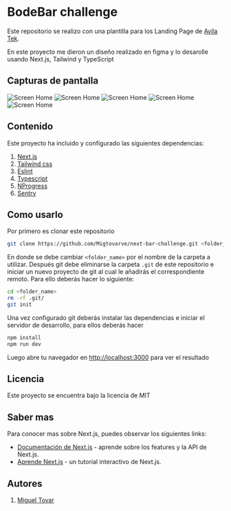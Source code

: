 # BodeBar challenge

Este repositorio se realizo con una plantilla para los Landing Page de [Avila Tek](https://github.com/Avila-Tek/next-template). 

En este proyecto me dieron un diseño realizado en figma y lo desarolle usando Next.js, Tailwind y TypeScript

## Capturas de pantalla

![Screen Home](https://github.com/Migtovarve/next-bar-challenge/blob/main/public/Home.png)
![Screen Home](https://github.com/Migtovarve/next-bar-challenge/blob/main/public/Best-Seller.png)
![Screen Home](https://github.com/Migtovarve/next-bar-challenge/blob/main/public/Licores.png)
![Screen Home](https://github.com/Migtovarve/next-bar-challenge/blob/main/public/Productos.png)
![Screen Home](https://github.com/Migtovarve/next-bar-challenge/blob/main/public/Details.png)

## Contenido

Este proyecto ha incluido y configurado las siguientes dependencias:

1. [Next.js](https://nextjs.org/)
2. [Tailwind css](https://tailwindcss.com/)
3. [Eslint](https://eslint.org/)
4. [Typescript](https://typescriptlang.org/)
5. [NProgress](https://ricostacruz.com/nprogress/)
6. [Sentry](https://sentry.io/)

## Como usarlo

Por primero es clonar este repositorio

```bash
git clone https://github.com/Migtovarve/next-bar-challenge.git <folder_name>
```

En donde se debe cambiar `<folder_name>` por el nombre de la carpeta a utilizar. Después git debe eliminarse la carpeta `.git` de este repositorio e iniciar un nuevo proyecto de git al cual le añadirás el correspondiente remoto. Para ello deberás hacer lo siguiente:

```bash
cd <folder_name>
rm -rf .git/
git init
```

Una vez configurado git deberás instalar las dependencias e iniciar el servidor de desarrollo, para ellos deberás hacer

```bash
npm install
npm run dev
```

Luego abre tu navegador en [http://localhost:3000](http://localhost:3000) para ver el resultado

## Licencia

Este proyecto se encuentra bajo la licencia de MIT

## Saber mas

Para conocer mas sobre Next.js, puedes observar los siguientes links:

- [Documentación de Next.js](https://nextjs.org/docs) - aprende sobre los features y la API de Next.js.
- [Aprende Next.js](https://nextjs.org/learn) - un tutorial interactivo de Next.js.

## Autores

1. [Miguel Tovar](https://github.com/migtovarve)
